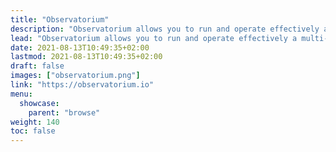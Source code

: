 ```yaml
---
title: "Observatorium"
description: "Observatorium allows you to run and operate effectively a multi-tenant, easy to operate, scalable open source observability system on Kubernetes. "
lead: "Observatorium allows you to run and operate effectively a multi-tenant, easy to operate, scalable open source observability system on Kubernetes. "
date: 2021-08-13T10:49:35+02:00
lastmod: 2021-08-13T10:49:35+02:00
draft: false
images: ["observatorium.png"]
link: "https://observatorium.io"
menu:
  showcase:
    parent: "browse"
weight: 140
toc: false
---
```

